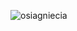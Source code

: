 ![osiagniecia](https://user-images.githubusercontent.com/89851069/164550698-4097b77e-7d26-4e3d-bf7a-f88831d28fcf.png)
